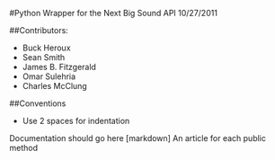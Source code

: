 #Python Wrapper for the Next Big Sound API
10/27/2011

##Contributors:

- Buck Heroux
- Sean Smith
- James B. Fitzgerald
- Omar Sulehria
- Charles McClung

##Conventions
- Use 2 spaces for indentation

Documentation should go here [markdown]
An article for each public method
